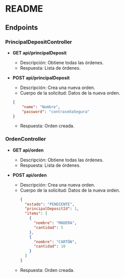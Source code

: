 # README

## Endpoints


### PrincipalDepositController

- **GET api/principalDeposit**
    - Descripción: Obtiene todas las órdenes.
    - Respuesta: Lista de órdenes.

- **POST api/principalDeposit**
    - Descripción: Crea una nueva orden.
     - Cuerpo de la solicitud: Datos de la nueva orden.
    ```json
    {
        "name": "Nombre",
        "password": "contraseñaSegura"
    }
    ```
    - Respuesta: Orden creada.

### OrdenController

- **GET api/orden**
    - Descripción: Obtiene todas las órdenes.
    - Respuesta: Lista de órdenes.

- **POST api/orden**
    - Descripción: Crea una nueva orden.
     - Cuerpo de la solicitud: Datos de la nueva orden.
        ```json
        {
          "estado": "PENDIENTE",
          "principalDepositId": 1,
          "items": [
            {
              "nombre": "MADERA",
              "cantidad": 5
            },
            {
              "nombre": "CARTÓN",
              "cantidad": 10
            }
          ]
        }
        ```
    - Respuesta: Orden creada.



